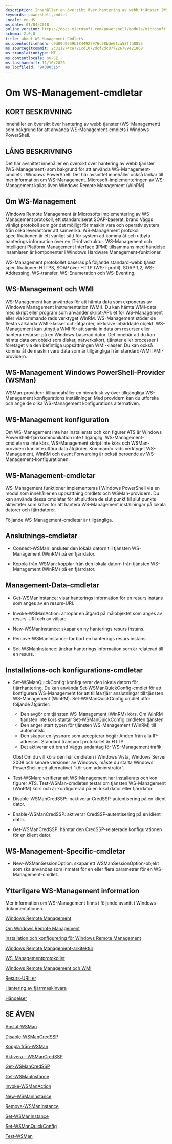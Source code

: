 ```yaml
---
description: Innehåller en översikt över hantering av webb tjänster (WS-Management) som bakgrund för att använda WS-Management-cmdlets i Windows PowerShell.
keywords: powershell,cmdlet
Locale: en-US
ms.date: 01/04/2018
online version: https://docs.microsoft.com/powershell/module/microsoft.wsman.management/about/about_ws-management_cmdlets?view=powershell-7.1&WT.mc_id=ps-gethelp
schema: 2.0.0
title: about_WS Management_Cmdlets
ms.openlocfilehash: c9d89d0559bf844927976c78bde6fca58ffa8855
ms.sourcegitcommit: 2c311274ce721cd1072dcf2dc077226789e21868
ms.translationtype: MT
ms.contentlocale: sv-SE
ms.lasthandoff: 11/10/2020
ms.locfileid: "94390515"
---
```

# <a name="about-ws-management-cmdlets"></a>Om WS-Management-cmdletar

## <a name="short-description"></a>KORT BESKRIVNING

Innehåller en översikt över hantering av webb tjänster (WS-Management) som bakgrund för att använda WS-Management-cmdlets i Windows PowerShell.

## <a name="long-description"></a>LÅNG BESKRIVNING

Det här avsnittet innehåller en översikt över hantering av webb tjänster (WS-Management) som bakgrund för att använda WS-Management-cmdlets i Windows PowerShell. Det här avsnittet innehåller också länkar till mer information om WS-Management. Microsoft-implementeringen av WS-Management kallas även Windows Remote Management (WinRM).

## <a name="about-ws-management"></a>Om WS-Management

Windows Remote Management är Microsofts implementering av WS-Management protokoll, ett standardiserat SOAP-baserat, brand Väggs vänligt protokoll som gör det möjligt för maskin vara och operativ system från olika leverantörer att samverka. WS-Management protokoll specifikationen är ett vanligt sätt för system att komma åt och utbyta hanterings information över en IT-infrastruktur. WS-Management och Intelligent Platform Management Interface (IPMI) tillsammans med händelse insamlaren är komponenter i Windows Hardware Management-funktioner.

WS-Management protokollet baseras på följande standard-webb tjänst specifikationer: HTTPS, SOAP över HTTP (WS-I-profil), SOAP 1,2, WS-Addressing, WS-transfer, WS-Enumeration och WS-Eventing.

## <a name="ws-management-and-wmi"></a>WS-Management och WMI

WS-Management kan användas för att hämta data som exponeras av Windows Management Instrumentation (WMI). Du kan hämta WMI-data med skript eller program som använder skript-API: et för WS-Management eller via kommando rads verktyget WinRM. WS-Management stöder de flesta välkända WMI-klasser och-åtgärder, inklusive inbäddade objekt. WS-Management kan utnyttja WMI för att samla in data om resurser eller hantera resurser på en Windows-baserad dator. Det innebär att du kan hämta data om objekt som diskar, nätverkskort, tjänster eller processer i företaget via den befintliga uppsättningen WMI-klasser. Du kan också komma åt de maskin varu data som är tillgängliga från standard-WMI IPMI-providern.

## <a name="ws-management-windows-powershell-provider-wsman"></a>WS-Management Windows PowerShell-Provider (WSMan)

WSMan-providern tillhandahåller en hierarkisk vy över tillgängliga WS-Management konfigurations inställningar. Med providern kan du utforska och ange de olika WS-Management konfigurations alternativen.

## <a name="ws-management-configuration"></a>WS-Management konfiguration

Om WS-Management inte har installerats och kon figurer ATS är Windows PowerShell-fjärrkommunikation inte tillgänglig, WS-Management-cmdletarna inte körs, WS-Management skript inte körs och WSMan-providern kan inte utföra data åtgärder. Kommando rads verktyget WS-Management, WinRM och event Forwarding är också beroende av WS-Management-konfigurationen.

## <a name="ws-management-cmdlets"></a>WS-Management-cmdletar

WS-Management funktioner implementeras i Windows PowerShell via en modul som innehåller en uppsättning cmdlets och WSMan-providern. Du kan använda dessa cmdletar för att slutföra de slut punkt till slut punkts aktiviteter som krävs för att hantera WS-Management inställningar på lokala datorer och fjärrdatorer.

Följande WS-Management-cmdletar är tillgängliga.

## <a name="connection-cmdlets"></a>Anslutnings-cmdletar

- Connect-WSMan: ansluter den lokala datorn till tjänsten WS-Management (WinRM) på en fjärrdator.

- Koppla från-WSMan: kopplar från den lokala datorn från tjänsten WS-Management (WinRM) på en fjärrdator.

## <a name="management-data-cmdlets"></a>Management-Data-cmdletar

- Get-WSManInstance: visar hanterings information för en resurs instans som anges av en resurs-URI.

- Invoke-WSManAction: anropar en åtgärd på målobjektet som anges av resurs-URI och av väljare.

- New-WSManInstance: skapar en ny hanterings resurs instans.

- Remove-WSManInstance: tar bort en hanterings resurs instans.

- Set-WSManInstance: ändrar hanterings information som är relaterad till en resurs.

## <a name="setup-and-configuration-cmdlets"></a>Installations-och konfigurations-cmdletar

- Set-WSManQuickConfig: konfigurerar den lokala datorn för fjärrhantering.
  Du kan använda Set-WSManQuickConfig-cmdlet för att konfigurera WS-Management för att tillåta fjärr anslutningar till tjänsten WS-Management (WinRM). Set-WSManQuickConfig cmdlet utför följande åtgärder:
  - Den avgör om tjänsten WS-Management (WinRM) körs. Om WinRM-tjänsten inte körs startar Set-WSManQuickConfig cmdleten tjänsten.
  - Den anger start typen för tjänsten WS-Management (WinRM) till automatisk.
  - Den skapar en lyssnare som accepterar begär Anden från alla IP-adresser. Standard transport protokollet är HTTP.
  - Det aktiverar ett brand Väggs undantag för WS-Management trafik.

  Obs! Om du vill köra den här cmdleten i Windows Vista, Windows Server 2008 och senare versioner av Windows, måste du starta Windows PowerShell med alternativet "kör som administratör".

- Test-WSMan: verifierar att WS-Management har installerats och kon figurer ATS. Test-WSMan-cmdleten testar om tjänsten WS-Management (WinRM) körs och är konfigurerad på en lokal dator eller fjärrdator.

- Disable-WSManCredSSP: inaktiverar CredSSP-autentisering på en klient dator.

- Enable-WSManCredSSP: aktiverar CredSSP-autentisering på en klient dator.

- Get-WSManCredSSP: hämtar den CredSSP-relaterade konfigurationen för en klient dator.

## <a name="ws-management-specific-cmdlets"></a>WS-Management-Specific-cmdletar

- New-WSManSessionOption: skapar ett WSManSessionOption-objekt som ska användas som inmatat för en eller flera parametrar för en WS-Management-cmdlet.

## <a name="additional-ws-management-information"></a>Ytterligare WS-Management information

Mer information om WS-Management finns i följande avsnitt i Windows-dokumentationen.

[Windows Remote Management](/windows/win32/winrm/portal)

[Om Windows Remote Management](/windows/win32/winrm/about-windows-remote-management)

[Installation och konfigurering för Windows Remote Management](/windows/win32/winrm/installation-and-configuration-for-windows-remote-management)

[Windows Remote Management-arkitektur](/windows/win32/winrm/windows-remote-management-architecture)

[WS-Managementprotokollet](/windows/win32/winrm/ws-management-protocol)

[Windows Remote Management och WMI](/windows/win32/winrm/windows-remote-management-and-wmi)

[Resurs-URI: er](/windows/win32/winrm/resource-uris)

[Hantering av fjärrmaskinvara](/windows/win32/winrm/remote-hardware-management)

[Händelser](/windows/win32/winrm/events)

## <a name="see-also"></a>SE ÄVEN

[Anslut-WSMan](xref:Microsoft.WSMan.Management.Connect-WSMan)

[Disable-WSManCredSSP](xref:Microsoft.WSMan.Management.Disable-WSManCredSSP)

[Koppla från-WSMan](xref:Microsoft.WSMan.Management.Disconnect-WSMan)

[Aktivera – WSManCredSSP](xref:Microsoft.WSMan.Management.Enable-WSManCredSSP)

[Get-WSManCredSSP](xref:Microsoft.WSMan.Management.Get-WSManCredSSP)

[Get-WSManInstance](xref:Microsoft.WSMan.Management.Get-WSManInstance)

[Invoke-WSManAction](xref:Microsoft.WSMan.Management.Invoke-WSManAction)

[New-WSManInstance](xref:Microsoft.WSMan.Management.New-WSManInstance)

[Remove-WSManInstance](xref:Microsoft.WSMan.Management.Remove-WSManInstance)

[Set-WSManInstance](xref:Microsoft.WSMan.Management.Set-WSManInstance)

[Set-WSManQuickConfig](xref:Microsoft.WSMan.Management.Set-WSManQuickConfig)

[Test-WSMan](xref:Microsoft.WSMan.Management.Test-WSMan)
